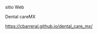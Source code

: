 sitio Web 

Dental careMX

<a href="https://cbarreral.github.io/dental_care_mx/">https://cbarreral.github.io/dental_care_mx/</a>
